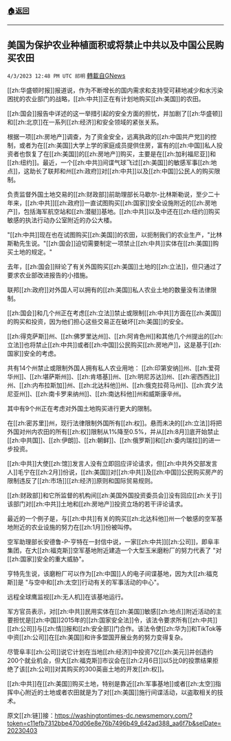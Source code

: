 ###  [:house:返回](README.md)
---


## 美国为保护农业种植面积或将禁止中共以及中国公民购买农田
`4/3/2023 12:48 PM UTC 祁明` [轉載自GNews](https://gnews.org/articles/1068891)



[[zh:华盛顿时报]]报道说，作为不断增长的国内需求和支持受可耕地减少和水污染困扰的农业部门的战略，[[zh:中共]]正在有计划地购买[[zh:美国]]的农田。

[[zh:国会]]报告中详述的这一举措引起的安全方面的担忧，并加剧了[[zh:华盛顿]]和[[zh:北京]]在一系列[[zh:经济]]和安全领域的紧张关系。

根据一项[[zh:房地产]]调查，为了资金安全，远离执政的[[zh:中国共产党]]的控制，或者为在[[zh:美国]]大学上学的家庭成员提供住房，富有的[[zh:中国]]私人投资者也恢复了在[[zh:美国]]的[[zh:房地产]]购买，主要是在[[zh:加利福尼亚]]和[[zh:纽约]]。最近，一个[[zh:中共]]间谍气球飞过[[zh:美国]]的敏感军事[[zh:地点]]，这助长了联邦和州[[zh:政府]]对[[zh:中共]]以及[[zh:中国]]公民人的购买限制。

负责监督外国土地交易的[[zh:财政部]]前助理部长马歇尔-比林斯勒说，至少二十年来，[[zh:中共]][[zh:政府]]一直试图购买[[zh:国家]]安全设施附近的[[zh:房地产]]，包括海军航空站和[[zh:潜艇]]基地。[[zh:中共]]以及中还在[[zh:纽约]]购买敏感的执法行动办公室附近的办公大楼。

"[[zh:中共]]现在也在试图购买[[zh:美国]]的农田，以扼制我们的农业生产，"比林斯勒先生说。"[[zh:国会]]迫切需要制定一项禁止[[zh:中共]]实体在[[zh:美国]]购买土地的规定。"

去年，[[zh:国会]]辩论了有关外国购买[[zh:美国]]土地的[[zh:立法]]，但只通过了要求农业部改进报告的小措施。

联邦[[zh:政府]]对外国人可以拥有的[[zh:美国]]私人农业土地的数量没有法律限制。

[[zh:国会]]和几个州正在考虑[[zh:立法]]禁止或限制[[zh:中共]]方面在[[zh:美国]]的购买和投资，因为他们担心这些交易正在破坏[[zh:美国]]的安全。

[[zh:得克萨斯]]州、[[zh:佛罗里达州]]、[[zh:阿肯色州]]和其他几个州提出的[[zh:立法]]也将禁止[[zh:中共]]或者[[zh:中国]]公民购买[[zh:房地产]]，这是基于[[zh:国家]]安全的考虑。

共有14个州禁止或限制外国人拥有私人农业用地： [[zh:印第安纳]]州、[[zh:爱荷华州]]、[[zh:堪萨斯州]]、[[zh:肯塔基]]州、[[zh:明尼苏达]]州、[[zh:密西西比]]州、[[zh:内布拉斯加]]州、[[zh:北达科他]]州、[[zh:俄克拉荷马州]]、[[zh:宾夕法尼亚州]]、[[zh:南卡罗来纳州]]、[[zh:南达科他]]州和威斯康辛州。

其中有9个州正在考虑对外国土地购买进行更大的限制。

在[[zh:密苏里]]州，现行法律限制外国所有[[zh:权]]。悬而未决的[[zh:立法]]将把外国对州内农田的所有[[zh:权]]限制从1%降至0.5%，并从[[zh:8月]]底开始禁止[[zh:中共国]]、[[zh:伊朗]]、[[zh:朝鲜]]、[[zh:俄罗斯]]和[[zh:委内瑞拉]]的进一步投资。

[[zh:中共]]大使[[zh:馆]]发言人没有立即回应评论请求，但[[zh:中共外交部发言人]]毛宁在[[zh:2月]]份说，[[zh:美国]]对[[zh:中共]]及[[zh:中国]]公民购买房产的限制违反了[[zh:市场]][[zh:经济]]原则和国际贸易规则。

[[zh:财政部]]和它所监督的机构间[[zh:美国外国投资委员会]]没有回应[[zh:关于]]该部门对[[zh:中共]]土地和[[zh:房地产]]投资立场的若干评论请求。

最近的一个例子是，与[[zh:中共]]有关的购买[[zh:北达科他]]州一个敏感的空军基地附近的农业设施的努力在[[zh:1月]]份被叫停。

空军助理部长安德鲁-P-亨特在一封信中说，一家[[zh:中共]][[zh:公司]]，即阜丰集团，在大[[zh:福克斯]]空军基地附近建造一个大型玉米磨粉厂的努力代表了 "对[[zh:国家]]安全的重大威胁"。

亨特先生说，该磨粉厂可以作为[[zh:中国]]人的电子间谍基地，因为大[[zh:福克斯]]是 "与空中和[[zh:太空]]行动有关的军事活动的中心"。

远程全球鹰监视[[zh:无人机]]在该基地运行。

军方官员表示，对[[zh:中共]]民用实体在[[zh:美国]]敏感[[zh:地点]]附近活动的主要担忧是[[zh:中国]]2015年的[[zh:国家安全法]]令，该法令要求所有[[zh:中共]][[zh:公司]]与[[zh:情]]报和[[zh:安全部]]门合作。该法令使[[zh:华为]]和TikTok等中资[[zh:公司]]在[[zh:美国]]和许多盟国开展业务的努力变得复杂。

尽管阜丰[[zh:公司]]说它计划在当地[[zh:经济]]中投资7亿[[zh:美元]]并创造约200个就业机会，但大[[zh:福克斯]]市议会在[[zh:2月6日]]以5比0的投票结果拒绝了该[[zh:公司]]对其购买的300英亩土地的开发[[zh:权]]。

[[zh:中共]]在[[zh:美国]]购买土地，特别是靠近[[zh:军事基地]]或者[[zh:太空]]指挥中心附近的土地或者农田就是为了对[[zh:美国]]施行间谍活动，以盗取相关的技术。

原文[[zh:链]]接：https://washingtontimes-dc.newsmemory.com/?token=c11efb7312bbe470d06e8e76b7496b49_642ad388_aa6f7b&selDate=20230403
